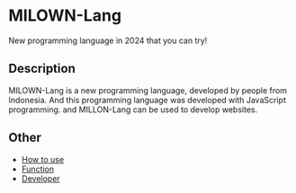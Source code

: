 # MILOWN-Lang
New programming language in 2024 that you can try!

## Description
MILOWN-Lang is a new programming language, developed by people from Indonesia.
And this programming language was developed with JavaScript programming. and MILLON-Lang can be used to develop websites.

## Other
- [How to use](how-to-use.md)
- [Function](function.md)
- [Developer](developer.md)

